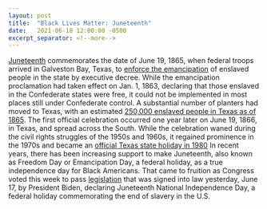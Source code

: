 ```yaml
---
layout: post
title:  "Black Lives Matter: Juneteenth"
date:   2021-06-18 12:00:00 -0500
excerpt_separator: <!--more-->
---
```

[Juneteenth][juneteenth] commemorates the date of June 19, 1865, when federal troops arrived in Galveston Bay, Texas, to [enforce the emancipation][emancipation] of enslaved people in the state by executive decree. <!--more--> While the emancipation proclamation had taken effect on Jan. 1, 1863, declaring that those enslaved in the Confederate states were free, it could not be implemented in most places still under Confederate control. A substantial number of planters had moved to Texas, with an estimated [250,000 enslaved people in Texas as of 1865][texas]. The first official celebration occurred one year later on June 19, 1866, in Texas, and spread across the South. While the celebration waned during the civil rights struggles of the 1950s and 1960s, it regained prominence in the 1970s and became an [official Texas state holiday in 1980][official] In recent years, there has been increasing support to make Juneteenth, also known as Freedom Day or Emancipation Day, a federal holiday, as a true independence day for Black Americans. That came to fruition as Congress voted this week to pass [legislation][legislation] that was signed into law yesterday, June 17, by President Biden, declaring Juneteenth National Independence Day, a federal holiday commemorating the end of slavery in the U.S. 

[juneteenth]: https://r20.rs6.net/tn.jsp?f=001oSWD6LBWoTpFTj71VwxJBDSLOEgfBqNOErZpVTP8X4nhsjHa5sZoGAJeJAyOH3TNmKvSzA9z_rP_u4LjfT0p7WzoZNMflKFyIKySRca7uTzwH0HE5FztwLoP9-uT_bSrMNGLO8QcxyaCUfaTn2l2N491CW-WL2mFrxWLkuG9aNP13xk7pvYoAD10hBgAl00f&c=5okyqobkHCNuD1qk_INimaVamk4Kw2dDsUUsPPbPVF8jiVc3is0tTg==&ch=VxxkYImvaE50Qe9hx6EHjX6LL6uctdyZs2O8Ia1rNMGRr-bTYwMDaA==
[emancipation]: https://r20.rs6.net/tn.jsp?f=001oSWD6LBWoTpFTj71VwxJBDSLOEgfBqNOErZpVTP8X4nhsjHa5sZoGAJeJAyOH3TN5IngoFQcQjhrIaWDJ1tYskqMpKFwaEO7DO255XKtM9DK1mky_07gmzwkyeyLkdMq2J-lhAjLR1eQlgqQfBPNHpgVHP2DNu-_Tzrkn79dTr7kXD48wO7AQhTiWRf0WNm7omsKlqVfn_doadq6J5YPPmgtxHQOdMN3LwB-zO3Cm021WjkncooAb3xep9wvFsfV&c=5okyqobkHCNuD1qk_INimaVamk4Kw2dDsUUsPPbPVF8jiVc3is0tTg==&ch=VxxkYImvaE50Qe9hx6EHjX6LL6uctdyZs2O8Ia1rNMGRr-bTYwMDaA==
[texas]: https://r20.rs6.net/tn.jsp?f=001oSWD6LBWoTpFTj71VwxJBDSLOEgfBqNOErZpVTP8X4nhsjHa5sZoGAJeJAyOH3TNxeof9Pdu006czMvn_QaP5xU1B3_01AHXbBQd3ipCRpmftDrW4UF_YyV3DDrH-35fuSmohbyAkvwDv_AUKsrojPktvQ_zoWNeP8wvv0EDdW2P1ljNVRG153pXChNKWjkJ-X25zhI2sMTHRpefyeejaiMMXvs9CRZHIPEy39VMltCUd-DmBS_ugg==&c=5okyqobkHCNuD1qk_INimaVamk4Kw2dDsUUsPPbPVF8jiVc3is0tTg==&ch=VxxkYImvaE50Qe9hx6EHjX6LL6uctdyZs2O8Ia1rNMGRr-bTYwMDaA==
[official]: https://r20.rs6.net/tn.jsp?f=001oSWD6LBWoTpFTj71VwxJBDSLOEgfBqNOErZpVTP8X4nhsjHa5sZoGAJeJAyOH3TNnKBwysv9KM8ZNUBGc8AIz0qXnhnn5dsI1ZVFKOqHBGBovElbn7KRPl0DbZFpydiHpkR5VqIbFFJp9usfSa2wDt2p5MRkIojRKEOc2gMIdOu36THb1A5x99LgkkpoLU374Im0QFIl0K-Iqw4xPjTSYw==&c=5okyqobkHCNuD1qk_INimaVamk4Kw2dDsUUsPPbPVF8jiVc3is0tTg==&ch=VxxkYImvaE50Qe9hx6EHjX6LL6uctdyZs2O8Ia1rNMGRr-bTYwMDaA==
[legislation]: https://r20.rs6.net/tn.jsp?f=001oSWD6LBWoTpFTj71VwxJBDSLOEgfBqNOErZpVTP8X4nhsjHa5sZoGAJeJAyOH3TNp_JAZQ1j0zvxkGIDTBo-H5Zwo8HnzS18a2viUPty0YdgFf40td6-cnE301I4lcIKCg2Qqe1Y_3SEHv-8uTrp-TcgAqpaBacRnZe88TZseL2ECwRWkWNLms2lWXxfKWzADu7P-Tb3jhv88Yhzn82ppw==&c=5okyqobkHCNuD1qk_INimaVamk4Kw2dDsUUsPPbPVF8jiVc3is0tTg==&ch=VxxkYImvaE50Qe9hx6EHjX6LL6uctdyZs2O8Ia1rNMGRr-bTYwMDaA==